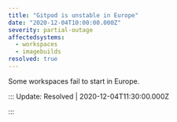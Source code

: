 ```yaml
---
title: "Gitpod is unstable in Europe"
date: "2020-12-04T10:00:00.000Z"
severity: partial-outage
affectedsystems:
  - workspaces
  - imagebuilds
resolved: true
---
```


Some workspaces fail to start in Europe.

<!--- language code: en -->

::: Update: Resolved | 2020-12-04T11:30:00.000Z

:::

